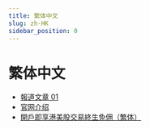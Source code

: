 ```yaml
---
title: 繁体中文
slug: zh-HK
sidebar_position: 0
---
```



# 繁体中文

- [報道文章 01](/zh-HK/posts/media_report_01)
- [官网介绍 ](/zh-HK/posts/official_infomation)
- [開戶即享港美股交易終生免佣（繁体）](/zh-HK/posts/welcome_rewards)

